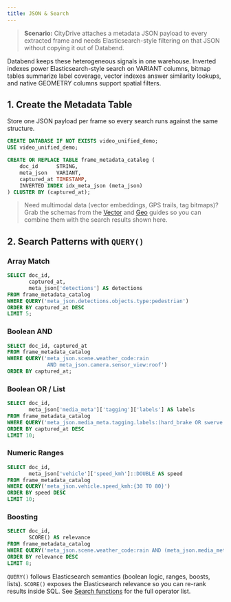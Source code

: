 ```yaml
---
title: JSON & Search
---
```


> **Scenario:** CityDrive attaches a metadata JSON payload to every extracted frame and needs Elasticsearch-style filtering on that JSON without copying it out of Databend.

Databend keeps these heterogeneous signals in one warehouse. Inverted indexes power Elasticsearch-style search on VARIANT columns, bitmap tables summarize label coverage, vector indexes answer similarity lookups, and native GEOMETRY columns support spatial filters.

## 1. Create the Metadata Table
Store one JSON payload per frame so every search runs against the same structure.

```sql
CREATE DATABASE IF NOT EXISTS video_unified_demo;
USE video_unified_demo;

CREATE OR REPLACE TABLE frame_metadata_catalog (
    doc_id      STRING,
    meta_json   VARIANT,
    captured_at TIMESTAMP,
    INVERTED INDEX idx_meta_json (meta_json)
) CLUSTER BY (captured_at);
```

> Need multimodal data (vector embeddings, GPS trails, tag bitmaps)? Grab the schemas from the [Vector](./02-vector-db.md) and [Geo](./03-geo-analytics.md) guides so you can combine them with the search results shown here.

## 2. Search Patterns with `QUERY()`
### Array Match
```sql
SELECT doc_id,
       captured_at,
       meta_json['detections'] AS detections
FROM frame_metadata_catalog
WHERE QUERY('meta_json.detections.objects.type:pedestrian')
ORDER BY captured_at DESC
LIMIT 5;
```

### Boolean AND
```sql
SELECT doc_id, captured_at
FROM frame_metadata_catalog
WHERE QUERY('meta_json.scene.weather_code:rain
             AND meta_json.camera.sensor_view:roof')
ORDER BY captured_at;
```

### Boolean OR / List
```sql
SELECT doc_id,
       meta_json['media_meta']['tagging']['labels'] AS labels
FROM frame_metadata_catalog
WHERE QUERY('meta_json.media_meta.tagging.labels:(hard_brake OR swerve OR lane_merge)')
ORDER BY captured_at DESC
LIMIT 10;
```

### Numeric Ranges
```sql
SELECT doc_id,
       meta_json['vehicle']['speed_kmh']::DOUBLE AS speed
FROM frame_metadata_catalog
WHERE QUERY('meta_json.vehicle.speed_kmh:{30 TO 80}')
ORDER BY speed DESC
LIMIT 10;
```

### Boosting
```sql
SELECT doc_id,
       SCORE() AS relevance
FROM frame_metadata_catalog
WHERE QUERY('meta_json.scene.weather_code:rain AND (meta_json.media_meta.tagging.labels:hard_brake^2 OR meta_json.media_meta.tagging.labels:swerve)')
ORDER BY relevance DESC
LIMIT 8;
```

`QUERY()` follows Elasticsearch semantics (boolean logic, ranges, boosts, lists). `SCORE()` exposes the Elasticsearch relevance so you can re-rank results inside SQL. See [Search functions](/sql/sql-functions/search-functions) for the full operator list.

